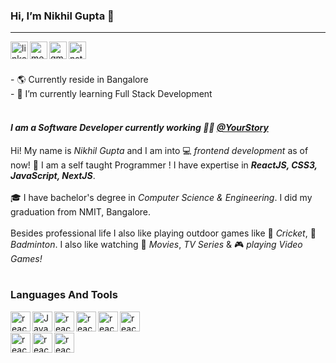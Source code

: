 ### Hi, I’m Nikhil Gupta 🙌
_________________________________________________________________________________________________
<a href="https://www.linkedin.com/in/nikhil-gupta-1259a2136/">
  <img alt="linkedin" align="left" height="28" src="https://github.com/nicksblurry/SocialMediaIcons/blob/main/icons/linkedin.svg"/>
</a> 
<a href="mailto:niks21627@gmail.com">
  <img alt="medium" align="left" height="28" src="https://github.com/nicksblurry/SocialMediaIcons/blob/main/icons/gmail.svg"/>
</a>
<a href="https://medium.com/@nikhil_gupta">
  <img alt="gmail" align="left" height="28" src="https://github.com/nicksblurry/SocialMediaIcons/blob/main/icons/medium.svg"/>
</a>
<a href="https://www.instagram.com/nicks_blurry/">
  <img alt="instagram" align="left" height="28" src="https://github.com/nicksblurry/SocialMediaIcons/blob/main/icons/instagram.svg"/>
</a>

<br />
<br />
<br />
- 🌎 Currently reside in Bangalore
<br />
- 🌱 I’m currently learning Full Stack Development
<br />
<br />


#### *I am a Software Developer currently working 👨‍💻 <a href="https://yourstory.com/">@YourStory</a>*

Hi! My name is *Nikhil Gupta* and I am into 💻 *frontend development* as of now! 🏅 I am a self taught Programmer ! I have expertise in _**ReactJS, CSS3, JavaScript, NextJS**_.
<br />
<br />
🎓 I have bachelor's degree in *Computer Science & Engineering*. I did my graduation from NMIT, Bangalore.
<br />
<br />
Besides professional life I also like playing outdoor games like 🏏 *Cricket*, 🏸 *Badminton*. I also like watching 🍿 *Movies*, *TV Series* &  🎮 *playing Video Games!*
<br />
<br />


### Languages And Tools
<img alt="reactJS" align="left" height="32" src="https://img.shields.io/badge/-ReactJs-61DAFB?logo=react&logoColor=white&style=flat" />
<img alt="Javascript" align="left" height="32" src="https://img.shields.io/badge/-JavaScript-yellow?logo=javascript&logoColor=white&style=flat" />
<img alt="reactJS" align="left" height="32" src="https://img.shields.io/badge/-CSS3-informational?logo=css3&logoColor=white&style=flat" />
<img alt="reactJS" align="left" height="32" src="https://img.shields.io/badge/-HTML5-orange?logo=html5&logoColor=white&style=flat" />
<img alt="reactJS" align="left" height="32" src="https://img.shields.io/badge/-Bootstrap-purple?logo=bootstrap&logoColor=white&style=flat" />
<img alt="reactJS" align="left" height="32" src="https://img.shields.io/badge/-NPM-red?logo=npm&logoColor=white&style=flat" />
<br></br>
<img alt="reactJS" align="left" height="32" src="https://img.shields.io/badge/-Git-critical?logo=git&logoColor=white&style=flat" />

<img alt="reactJS" align="left" height="32" src="https://img.shields.io/badge/Firebase-yellow?logo=firebase&logoColor=white&style=flat" />

<img alt="reactJS" align="left" height="32" src="https://img.shields.io/badge/MySQL-lightgrey?logo=mysql&logoColor=white&style=flat" />



<!---
nicksblurry/nicksblurry is a ✨ special ✨ repository because its `README.md` (this file) appears on your GitHub profile.
You can click the Preview link to take a look at your changes.
--->
